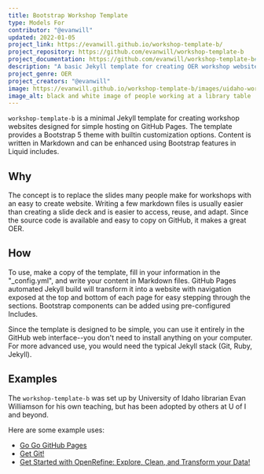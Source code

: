 ```yaml
---
title: Bootstrap Workshop Template
type: Models For
contributor: "@evanwill"
updated: 2022-01-05
project_link: https://evanwill.github.io/workshop-template-b/ 
project_repository: https://github.com/evanwill/workshop-template-b 
project_documentation: https://github.com/evanwill/workshop-template-b#readme 
description: "A basic Jekyll template for creating OER workshop websites designed for hosting on GitHub Pages." 
project_genre: OER
project_creators: "@evanwill"
image: https://evanwill.github.io/workshop-template-b/images/uidaho-workshop.jpg
image_alt: black and white image of people working at a library table
---
```


`workshop-template-b` is a minimal Jekyll template for creating workshop websites designed for simple hosting on GitHub Pages.
The template provides a Bootstrap 5 theme with builtin customization options.
Content is written in Markdown and can be enhanced using Bootstrap features in Liquid includes.

## Why

The concept is to replace the slides many people make for workshops with an easy to create website. 
Writing a few markdown files is usually easier than creating a slide deck and is easier to access, reuse, and adapt.
Since the source code is available and easy to copy on GitHub, it makes a great OER. 

## How

To use, make a copy of the template, fill in your information in the "_config.yml", and write your content in Markdown files. 
GitHub Pages automated Jekyll build will transform it into a website with navigation exposed at the top and bottom of each page for easy stepping through the sections. 
Bootstrap components can be added using pre-configured Includes. 

Since the template is designed to be simple, you can use it entirely in the GitHub web interface--you don't need to install anything on your computer. 
For more advanced use, you would need the typical Jekyll stack (Git, Ruby, Jekyll).

## Examples

The `workshop-template-b` was set up by University of Idaho librarian Evan Williamson for his own teaching, but has been adopted by others at U of I and beyond.

Here are some example uses:

- [Go Go GitHub Pages](https://evanwill.github.io/go-go-ghpages-b/)
- [Get Git!](https://evanwill.github.io/get-git-b/)
- [Get Started with OpenRefine: Explore, Clean, and Transform your Data!](https://evanwill.github.io/openrefine-b/)
